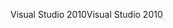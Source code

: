 <span data-ttu-id="ebc89-101">Visual Studio 2010</span><span class="sxs-lookup"><span data-stu-id="ebc89-101">Visual Studio 2010</span></span>